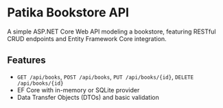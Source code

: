 # Patika Bookstore API

A simple ASP.NET Core Web API modeling a bookstore, featuring RESTful CRUD endpoints and Entity Framework Core integration.

## Features

- `GET /api/books`, `POST /api/books`, `PUT /api/books/{id}`, `DELETE /api/books/{id}`
- EF Core with in-memory or SQLite provider
- Data Transfer Objects (DTOs) and basic validation
